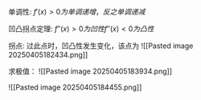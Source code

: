 
单调性: $f'(x)>0 为单调递增 ，反之单调递减$

凹凸拐点定理: $f''(x)>0 为凹性 f''(x)<0 为凸性$

拐点: 过此点时，凹凸性发生变化，该点为
![[Pasted image 20250405182434.png]]

求极值：
![[Pasted image 20250405183934.png]]

![[Pasted image 20250405184455.png]]
